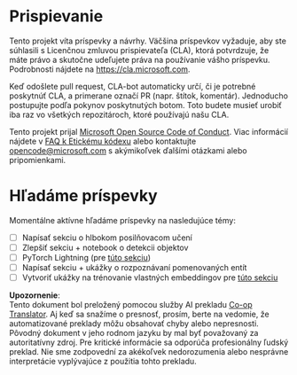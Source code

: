<!--
CO_OP_TRANSLATOR_METADATA:
{
  "original_hash": "847a587aa1b83f4d00858183ff3ed18a",
  "translation_date": "2025-08-26T00:47:24+00:00",
  "source_file": "etc/CONTRIBUTING.md",
  "language_code": "sk"
}
-->
# Prispievanie

Tento projekt víta príspevky a návrhy. Väčšina príspevkov vyžaduje, aby ste súhlasili s Licenčnou zmluvou prispievateľa (CLA), ktorá potvrdzuje, že máte právo a skutočne udeľujete práva na používanie vášho príspevku. Podrobnosti nájdete na https://cla.microsoft.com.

Keď odošlete pull request, CLA-bot automaticky určí, či je potrebné poskytnúť CLA, a primerane označí PR (napr. štítok, komentár). Jednoducho postupujte podľa pokynov poskytnutých botom. Toto budete musieť urobiť iba raz vo všetkých repozitároch, ktoré používajú našu CLA.

Tento projekt prijal [Microsoft Open Source Code of Conduct](https://opensource.microsoft.com/codeofconduct/).
Viac informácií nájdete v [FAQ k Etickému kódexu](https://opensource.microsoft.com/codeofconduct/faq/) 
alebo kontaktujte [opencode@microsoft.com](mailto:opencode@microsoft.com) s akýmikoľvek ďalšími otázkami alebo pripomienkami.

# Hľadáme príspevky

Momentálne aktívne hľadáme príspevky na nasledujúce témy:

- [ ] Napísať sekciu o hlbokom posilňovacom učení
- [ ] Zlepšiť sekciu + notebook o detekcii objektov
- [ ] PyTorch Lightning (pre [túto sekciu](https://github.com/microsoft/AI-For-Beginners/blob/main/3-NeuralNetworks/05-Frameworks/README.md))
- [ ] Napísať sekciu + ukážky o rozpoznávaní pomenovaných entít
- [ ] Vytvoriť ukážky na trénovanie vlastných embeddingov pre [túto sekciu](https://github.com/microsoft/AI-For-Beginners/tree/main/5-NLP/15-LanguageModeling)

**Upozornenie**:  
Tento dokument bol preložený pomocou služby AI prekladu [Co-op Translator](https://github.com/Azure/co-op-translator). Aj keď sa snažíme o presnosť, prosím, berte na vedomie, že automatizované preklady môžu obsahovať chyby alebo nepresnosti. Pôvodný dokument v jeho rodnom jazyku by mal byť považovaný za autoritatívny zdroj. Pre kritické informácie sa odporúča profesionálny ľudský preklad. Nie sme zodpovední za akékoľvek nedorozumenia alebo nesprávne interpretácie vyplývajúce z použitia tohto prekladu.